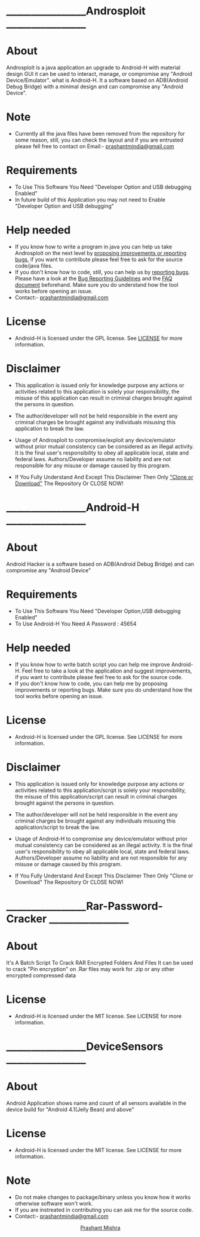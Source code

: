 


#  ________________Androsploit ________________


# About
Androsploit is a java application an upgrade to Android-H with material design GUI it can be used to interact, manage, or compromise any "Android Device/Emulator".
what is Android-H. It a software based on ADB(Android Debug Bridge) with a minimal design and can compromise any "Android Device". 

# Note
* Currently all the java files have been removed from the repository for some reason, still, you can check the layout and if you are entrusted please fell free to contact on Email:- prashantmindia@gmail.com
 
# Requirements
* To Use This Software You Need "Developer Option and USB debugging Enabled"
* In future build of this Application you may not need to Enable "Developer Option and USB debugging"

# Help needed
* If you know how to write a program in java you can help us take Androsploit on the next level by <a href="https://github.com/elprashant/Androsploit/issues">proposing improvements or reporting bugs</a>, if you want to contribute please feel free to ask for the source code/java files.
* If you don't know how to code, still, you can help us by <a href="https://github.com/elprashant/Androsploit/issues">reporting bugs</a>. Please have a look at the <a href="https://github.com//elprashant/Androsploit/wiki/Bug-reporting-guidelines">Bug Reporting Guidelines</a> and the <a href="https://github.com//elprashant/Androsploit/wiki/Frequently-Asked-Questions-%28FAQ%29">FAQ document</a> beforehand. Make sure you do understand how the tool works before opening an issue.
* Contact:- prashantmindia@gmail.com

# License
* Android-H is licensed under the GPL license. See [LICENSE](LICENSE) for more information.

# Disclaimer
* This application is issued only for knowledge purpose any actions or activities related to this application is solely your responsibility, the misuse of this application can result in criminal charges brought against the persons in question.
* The author/developer will not be held responsible in the event any criminal charges be brought against any individuals misusing this application to break the law.
   
* Usage of Androsploit to compromise/exploit any device/emulator without prior mutual consistency can be considered as an illegal activity. It is  the final user's responsibility to obey all applicable local, state and federal laws. Authors/Developer assume no liability and are not responsible for any misuse or damage caused by this program.
   
* If You Fully Understand And Except This Disclaimer Then Only <a href="https://codeload.github.com/elprashant/Androsploit/zip/master">"Clone or Download"<a/> The Repository Or CLOSE NOW!



#  ________________Android-H ________________



# About
Android Hacker is a software based on ADB(Android Debug Bridge) and can compromise any "Android Device" 

# Requirements
* To Use This Software You Need "Developer Option,USB debugging Enabled"
* To Use Android-H You Need A Password : 45654

# Help needed
* If you know how to write batch script you can help me improve Android-H. Feel free to take a look at the application and suggest improvements, if you want to contribute please feel free to ask for the source code.
* If you don't know how to code, you can help me by proposing improvements or reporting bugs. Make sure you do understand how the tool works before opening an issue.

# License
* Android-H is licensed under the GPL license. See LICENSE for more information.

# Disclaimer
* This application is issued only for knowledge purpose any actions or activities related to this application/script is solely your responsibility, the misuse of this application/script can result in criminal charges brought against the persons in question.
* The author/developer will not be held responsible in the event any criminal charges be brought against any individuals misusing this application/script to break the law.
   
* Usage of Android-H to compromise any device/emulator without prior mutual consistency can be considered as an illegal activity. It is  the final user's responsibility to obey all applicable local, state and federal laws. Authors/Developer assume no liability and are not responsible for any misuse or damage caused by this program.
   
* If You Fully Understand And Except This Disclaimer Then Only "Clone or Download" The Repository Or CLOSE NOW!



#  ________________Rar-Password-Cracker ________________


# About
It's A Batch Script To Crack RAR Encrypted Folders And Files
It can be used to crack "Pin encryption" on .Rar files may work for .zip or any other encrypted compressed data

# License
* Android-H is licensed under the MIT license. See LICENSE for more information.



#  ________________DeviceSensors ________________


# About
Android Application shows name and count of all sensors available in the device build for "Android 4.1(Jelly Bean) and above"

# License
* Android-H is licensed under the MIT license. See LICENSE for more information.

# Note
* Do not make changes to package/binary unless you know how it works otherwise software won't work.
* If you are instreated in contributing you can ask me for the source code.
* Contact:- prashantmindia@gmail.com



<html>
<script type="text/javascript" src="https://platform.linkedin.com/badges/js/profile.js" async defer></script>
<div class="LI-profile-badge"  data-version="v1" data-size="medium" data-locale="en_US" data-type="vertical" data-theme="dark" data-vanity="prashantmi"><a class="LI-simple-link" href='https://in.linkedin.com/in/prashantmi?trk=profile-badge'><p align="center">Prashant Mishra</p></a></div>
<html>
<!-- <a href="https://www.linkedin.com/in/prashantmi/"><p align="center"><img src="https://docs.google.com/uc?export=&id=0B37RToy0GZgUZC1oV3lCeU1QTVE" /></p></a>  -->
